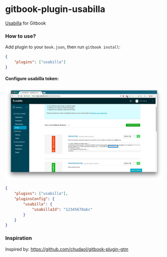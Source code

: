 # gitbook-plugin-usabilla
[Usabilla](http://usabilla.com) for Gitbook

### How to use?

Add plugin to your `book.json`, then run `gitbook install`:

```json
{
    "plugins": ["usabilla"]
}
```

#### Configure usabilla token:

![Configure](usabilla.png)

```json
{
    "plugins": ["usabilla"],
    "pluginsConfig": {
        "usabilla": {
            "usabillaId": "12345678abc"
        }
    }
}
```

### Inspiration
Inspired by: https://github.com/chudaol/gitbook-plugin-gtm
